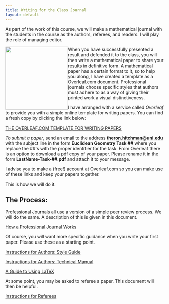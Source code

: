 ```yaml
---
title: Writing for the Class Journal
layout: default
---
```



As part of the work of this course, we will make a mathematical journal with
the students in the course as the authors, referees, and readers. I will play
the role of managing editor.

<img src="{{ site.baseurl }}/images/teg_cover1.png" height="200" style="float:left;">

When you have successfully presented a result and defended it to the class,
you will then write a mathematical paper to share your results in definitive
form. A mathematical paper has a certain format to it, so to help you along,
I have created a template as a Overleaf.com document. Professional journals
choose specific styles that authors must adhere to as a way of giving their
printed work a visual distinctiveness.


I have arranged with a service called _Overleaf_ to provide you with a simple
online template for writing papers. You can find a fresh copy by clicking the
link below:

[THE OVERLEAF.COM TEMPLATE FOR WRITING PAPERS][template]


_To submit a paper_, send an email to the address **theron.hitchman@uni.edu**
with the subject line in the form **Euclidean Geometry Task ##** where you
replace the ##'s with the proper identifier for the task. From Overleaf there
is an option to download a pdf copy of your paper. Please rename it in the form
**LastName-Task-##.pdf** and attach it to your message.

I advise you to make a (free!) account at Overleaf.com so you can make use
of these links and keep your papers together.

This is how we will do it.

## The Process:

Professional Journals all use a version of a simple peer review process. We
will do the same. A description of this is given in this document.

[How a Professional Journal Works][prof-journ]

Of course, you will want more specific guidance when you write your first
paper. Please use these as a starting point.

[Instructions for Authors: Style Guide][style]

[Instructions for Authors: Technical Manual][technical-manual]

[A Guide to Using LaTeX][latex]

At some point, you may be asked to referee a paper. This document will then
be helpful.

[Instructions for Referees][referee]

<p><br /></p>

[template]: https://www.overleaf.com/docs?template=transactions
[prof-journ]: {{site.baseurl}}/writing/how-a-journal-works.html
[style]: {{site.baseurl}}/writing/style-guide.html
[technical-manual]: {{site.baseurl}}/writing/tech-manual.html
[referee]: {{site.baseurl}}/writing/instructions-for-referees.html
[latex]: https://www.overleaf.com/templates/a-quick-guide-to-latex/fghqpfgnxggz#.U9F4_4BdVqp
